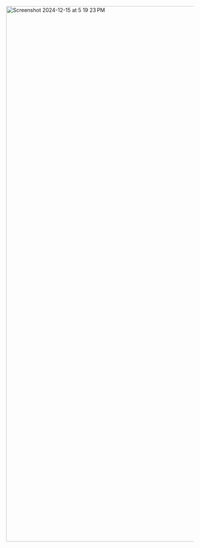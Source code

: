 <img width="1440" alt="Screenshot 2024-12-15 at 5 19 23 PM" src="https://github.com/user-attachments/assets/5f01f57f-5e16-4337-9cd7-59b587dacf5d" />
